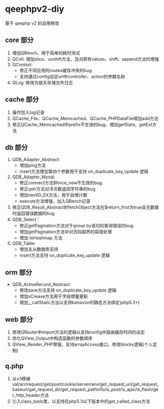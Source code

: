 qeephpv2-diy
============

基于 qeephp v2 的自用修改

## core 部分 ##
1. 增加QBench，用于简单的耗时测试
2. QColl: 增加slice、unshift方法，及对原有values、shift、append方法的增强
3. QContext: 
    + 修正不同应用的routes缓存冲突的bug
    + 支持通过config设定url中controller、action的参数名称
4. QLog: 修改为按天存储文件日志

## cache 部分 ##
1. 操作加入log记录
2. QCache_File、QCache_Memcached、QCache_PHPDataFile增加add方法
3. 修正QCache_Memcached中prefix不生效的bug、增加getStats、getExt方法

## db 部分 ##
1. QDB_Adapter_Abstract:
    + 增加ping方法
    + insert方法增加第四个参数用于支持 on_duplicate_key_update 逻辑
2. QDB_Adapter_Mysql:
    + 修正connect方法$force_new不生效的bug
    + 修正qstr方法对浮点数返回字符串的bug
    + 增加nextID_EX方法，用于自增计数
    + execute方法增强，加入QBench记录
3. 修正QDB_Result_Abstract的fetchObject方法在$return_first为true且无数据时返回错误数据的bug
4. QDB_Select：
    + 修正getPagination方法对于group by语句的查询错误的bug
    + 增加getPagination方法中对页码超界的容错处理
    + 增加 toHashmap 方法
5. QDB_Table:
    + 增加主从数据库支持
    + insert方法支持 on_duplicate_key_update 逻辑

## orm 部分 ##
* QDB_ActiveRecord_Abstract:
    + 修改save方法支持 on_duplicate_key_update 逻辑
    + 增加xCrease方法用于字段增量更新
    + 增加__callStatic方法以支持behavior的静态方法绑定(php5.3+)

## web 部分 ##
1. 修改QRouter中import方法的逻辑以支持config中路由缓存时间的设定
2. 优化QView_Output中构造函数的参数顺序
3. QView_Render_PHP增强，支持arrayAccess接口，修改blocks逻辑(个人定制)

## q.php ##
1. 从v3移植 val/arr/request/get/post/cookie/server/env/get_request_uri/get_request_baseuri/get_request_dir/get_request_pathinfo/is_post/is_ajax/is_flash/get_http_header方法
2. 引入class_tools类，以支持在php5.3以下版本中的get_called_class方法